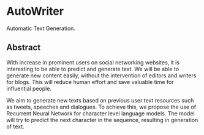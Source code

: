 # AutoWriter
Automatic Text Generation.
## Abstract
With increase in prominent users on social networking websites, it is interesting to be able to predict and generate text. We will be able to generate new content easily, without the intervention of editors and writers for blogs. This will reduce human effort and save valuable time for influential people.

We aim to generate new texts based on previous user text resources such as tweets, speeches and dialogues. To achieve this, we propose the use of Recurrent Neural Network for character level language models. The model will try to predict the next character in the sequence, resulting in generation of text.
